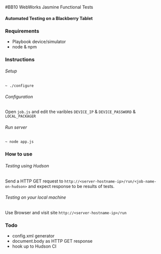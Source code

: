 #BB10 WebWorks Jasmine Functional Tests
#### Automated Testing on a Blackberry Tablet

### Requirements
- Playbook device/simulator
- node & npm

### Instructions
###### Setup
`~ ./configure`<br/>

###### Configuration
Open `job.js` and edit the varibles `DEVICE_IP` & `DEVICE_PASSWORD` & `LOCAL_PACKAGER`

###### Run server
`~ node app.js`

### How to use
###### Testing using Hudson
Send a HTTP GET request to 
`http://<server-hostname-ip>/run/<job-name-on-hudson>`
and expect response to be results of tests.
###### Testing on your local machine
Use Browser and visit site `http://<server-hostname-ip>/run`


### Todo

- config.xml generator
- document.body as HTTP GET response
- hook up to Hudson CI